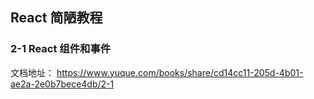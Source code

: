 ## React 简陋教程
### 2-1 React 组件和事件
文档地址：
https://www.yuque.com/books/share/cd14cc11-205d-4b01-ae2a-2e0b7bece4db/2-1
